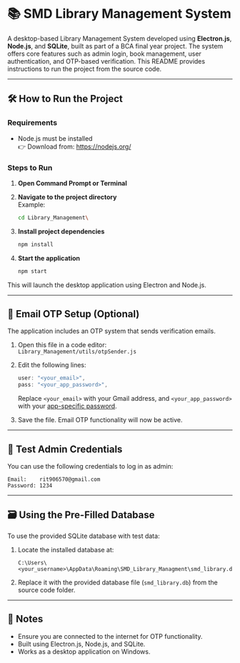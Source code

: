 # 📚 SMD Library Management System

A desktop-based Library Management System developed using **Electron.js**, **Node.js**, and **SQLite**, built as part of a BCA final year project. The system offers core features such as admin login, book management, user authentication, and OTP-based verification. This README provides instructions to run the project from the source code.

---

## 🛠️ How to Run the Project

### Requirements

- Node.js must be installed  
  👉 Download from: https://nodejs.org/

### Steps to Run

1. **Open Command Prompt or Terminal**

2. **Navigate to the project directory**  
   Example:
   ```bash
   cd Library_Management\
   ```

3. **Install project dependencies**
   ```bash
   npm install
   ```

4. **Start the application**
   ```bash
   npm start
   ```

This will launch the desktop application using Electron and Node.js.

---

## 📨 Email OTP Setup (Optional)

The application includes an OTP system that sends verification emails.

1. Open this file in a code editor:  
   `Library_Management/utils/otpSender.js`

2. Edit the following lines:
   ```js
   user: "<your_email>",
   pass: "<your_app_password>",
   ```
   Replace `<your_email>` with your Gmail address, and `<your_app_password>` with your [app-specific password](https://myaccount.google.com/apppasswords).

3. Save the file. Email OTP functionality will now be active.

---

## 🧪 Test Admin Credentials

You can use the following credentials to log in as admin:
```
Email:    rit906570@gmail.com
Password: 1234
```

---

## 🗃️ Using the Pre-Filled Database

To use the provided SQLite database with test data:

1. Locate the installed database at:
   ```
   C:\Users\<your_username>\AppData\Roaming\SMD_Library_Managment\smd_library.db
   ```

2. Replace it with the provided database file (`smd_library.db`) from the source code folder.

---

## 🔗 Notes

- Ensure you are connected to the internet for OTP functionality.
- Built using Electron.js, Node.js, and SQLite.
- Works as a desktop application on Windows.
